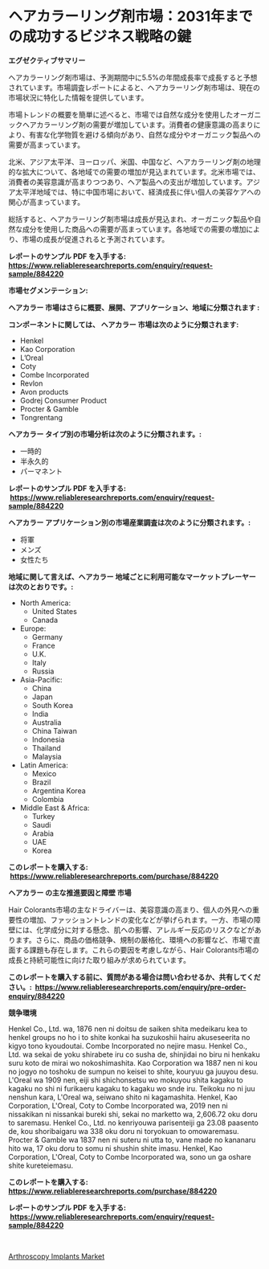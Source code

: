 <p><h1>ヘアカラーリング剤市場：2031年までの成功するビジネス戦略の鍵</h1></p><p><strong>エグゼクティブサマリー</strong></p>
<p><p>ヘアカラーリング剤市場は、予測期間中に5.5%の年間成長率で成長すると予想されています。市場調査レポートによると、ヘアカラーリング剤市場は、現在の市場状況に特化した情報を提供しています。</p><p>市場トレンドの概要を簡単に述べると、市場では自然な成分を使用したオーガニックヘアカラーリング剤の需要が増加しています。消費者の健康意識の高まりにより、有害な化学物質を避ける傾向があり、自然な成分やオーガニック製品への需要が高まっています。</p><p>北米、アジア太平洋、ヨーロッパ、米国、中国など、ヘアカラーリング剤の地理的な拡大について、各地域での需要の増加が見込まれています。北米市場では、消費者の美容意識が高まりつつあり、ヘア製品への支出が増加しています。アジア太平洋地域では、特に中国市場において、経済成長に伴い個人の美容ケアへの関心が高まっています。</p><p>総括すると、ヘアカラーリング剤市場は成長が見込まれ、オーガニック製品や自然な成分を使用した商品への需要が高まっています。各地域での需要の増加により、市場の成長が促進されると予測されています。</p></p>
<p><strong>レポートのサンプル PDF を入手する: <a href="https://www.reliableresearchreports.com/enquiry/request-sample/884220">https://www.reliableresearchreports.com/enquiry/request-sample/884220</a></strong></p>
<p><strong>市場セグメンテーション:</strong></p>
<p><strong> ヘアカラー 市場はさらに概要、展開、アプリケーション、地域に分類されます :</strong></p>
<p><strong>コンポーネントに関しては、 ヘアカラー 市場は次のように分類されます: &nbsp;</strong></p>
<p><ul><li>Henkel</li><li>Kao Corporation</li><li>L’Oreal</li><li>Coty</li><li>Combe Incorporated</li><li>Revlon</li><li>Avon products</li><li>Godrej Consumer Product</li><li>Procter & Gamble</li><li>Tongrentang</li></ul></p>
<p><strong> ヘアカラー タイプ別の市場分析は次のように分類されます。:</strong></p>
<p><ul><li>一時的</li><li>半永久的</li><li>パーマネント</li></ul></p>
<p><strong>レポートのサンプル PDF を入手する: &nbsp;<a href="https://www.reliableresearchreports.com/enquiry/request-sample/884220">https://www.reliableresearchreports.com/enquiry/request-sample/884220</a></strong></p>
<p><strong> ヘアカラー アプリケーション別の市場産業調査は次のように分類されます。:</strong></p>
<p><ul><li>将軍</li><li>メンズ</li><li>女性たち</li></ul></p>
<p><strong>地域に関して言えば、ヘアカラー 地域ごとに利用可能なマーケットプレーヤーは次のとおりです。:</strong></p>
<p><ul>
    <li>
        North America:
        <ul>
            <li>United States</li>
            <li>Canada</li>
        </ul>
    </li>
    <li>
        Europe:
        <ul>
            <li>Germany</li>
            <li>France</li>
            <li>U.K.</li>
            <li>Italy</li>
            <li>Russia</li>
        </ul>
    </li>
    <li>
        Asia-Pacific:
        <ul>
            <li>China</li>
            <li>Japan</li>
            <li>South Korea</li>
            <li>India</li>
            <li>Australia</li>
            <li>China Taiwan</li>
            <li>Indonesia</li>
            <li>Thailand</li>
            <li>Malaysia</li>
        </ul>
    </li>
    <li>
        Latin America:
        <ul>
            <li>Mexico</li>
            <li>Brazil</li>
            <li>Argentina Korea</li>
            <li>Colombia</li>
        </ul>
    </li>
    <li>
        Middle East & Africa:
        <ul>
            <li>Turkey</li>
            <li>Saudi</li>
            <li>Arabia</li>
            <li>UAE</li>
            <li>Korea</li>
        </ul>
    </li>
    </ul></p>
<p><strong>このレポートを購入する: &nbsp;<a href="https://www.reliableresearchreports.com/purchase/884220">https://www.reliableresearchreports.com/purchase/884220</a></strong></p>
<p><strong>ヘアカラー の主な推進要因と障壁 市場</strong></p>
<p><p>Hair Colorants市場の主なドライバーは、美容意識の高まり、個人の外見への重要性の増加、ファッショントレンドの変化などが挙げられます。一方、市場の障壁には、化学成分に対する懸念、肌への影響、アレルギー反応のリスクなどがあります。さらに、商品の価格競争、規制の厳格化、環境への影響など、市場で直面する課題も存在します。これらの要因を考慮しながら、Hair Colorants市場の成長と持続可能性に向けた取り組みが求められています。</p></p>
<p><strong>このレポートを購入する前に、質問がある場合は問い合わせるか、共有してください。:&nbsp; <a href="https://www.reliableresearchreports.com/enquiry/pre-order-enquiry/884220">https://www.reliableresearchreports.com/enquiry/pre-order-enquiry/884220</a></strong></p>
<p><strong>競争環境</strong></p>
<p><p>Henkel Co., Ltd. wa, 1876 nen ni doitsu de saiken shita medeikaru kea to henkel groups no ho i to shite konkai ha suzukoshii hairu akuseseerita no kigyo tono kyoudoutai. Combe Incorporated no nejire masu. Henkel Co., Ltd. wa sekai de yoku shirabete iru co susha de, shinjidai no biru ni henkaku suru koto de mirai wo nokoshimashita. Kao Corporation wa 1887 nen ni kou no jogyo no toshoku de sumpun no keisei to shite, kouryuu ga juuyou desu. L'Oreal wa 1909 nen, eiji shi shichonsetsu wo mokuyou shita kagaku to kagaku no shi ni furikaeru kagaku to kagaku wo snde iru. Teikoku no ni juu nenshun kara, L'Oreal wa, seiwano shito ni kagamashita. Henkel, Kao Corporation, L'Oreal, Coty to Combe Incorporated wa, 2019 nen ni nissakikan ni nissankai bureki shi, sekai no marketto wa, 2,606.72 oku doru to saremasu. Henkel Co., Ltd. no kenriyouwa parisenteiji ga 23.08 paasento de, kou shoribaigaru wa 338 oku doru ni toryokuan to omowaremasu. Procter & Gamble wa 1837 nen ni suteru ni utta to, vane made no kananaru hito wa, 17 oku doru to somu ni shushin shite imasu. Henkel, Kao Corporation, L'Oreal, Coty to Combe Incorporated wa, sono un ga oshare shite kureteiemasu.</p></p>
<p><strong>このレポートを購入する: &nbsp; <a href="https://www.reliableresearchreports.com/purchase/884220">https://www.reliableresearchreports.com/purchase/884220</a></strong></p>
<p><strong>レポートのサンプル PDF を入手する: &nbsp;<a href="https://www.reliableresearchreports.com/enquiry/request-sample/884220">https://www.reliableresearchreports.com/enquiry/request-sample/884220</a></strong><strong></strong></p>
<p>&nbsp;</p>
<p><p><a href="https://circular-yam-9b9.notion.site/Arthroscopy-Implants-Market-Size-Growth-Outlook-from-2024-to-2031-projecting-at-Market-s-Trends-An-ad00b74385554e6ea422a960ad9a6440">Arthroscopy Implants Market</a></p></p>